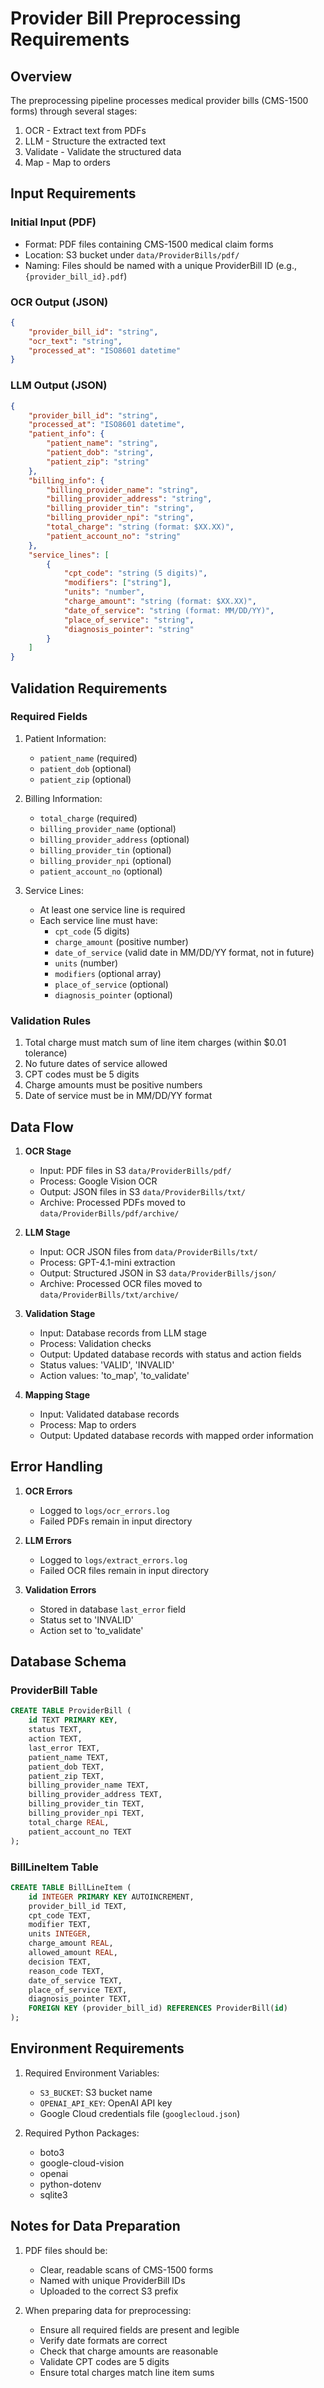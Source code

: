 # Provider Bill Preprocessing Requirements

## Overview
The preprocessing pipeline processes medical provider bills (CMS-1500 forms) through several stages:
1. OCR - Extract text from PDFs
2. LLM - Structure the extracted text
3. Validate - Validate the structured data
4. Map - Map to orders

## Input Requirements

### Initial Input (PDF)
- Format: PDF files containing CMS-1500 medical claim forms
- Location: S3 bucket under `data/ProviderBills/pdf/`
- Naming: Files should be named with a unique ProviderBill ID (e.g., `{provider_bill_id}.pdf`)

### OCR Output (JSON)
```json
{
    "provider_bill_id": "string",
    "ocr_text": "string",
    "processed_at": "ISO8601 datetime"
}
```

### LLM Output (JSON)
```json
{
    "provider_bill_id": "string",
    "processed_at": "ISO8601 datetime",
    "patient_info": {
        "patient_name": "string",
        "patient_dob": "string",
        "patient_zip": "string"
    },
    "billing_info": {
        "billing_provider_name": "string",
        "billing_provider_address": "string",
        "billing_provider_tin": "string",
        "billing_provider_npi": "string",
        "total_charge": "string (format: $XX.XX)",
        "patient_account_no": "string"
    },
    "service_lines": [
        {
            "cpt_code": "string (5 digits)",
            "modifiers": ["string"],
            "units": "number",
            "charge_amount": "string (format: $XX.XX)",
            "date_of_service": "string (format: MM/DD/YY)",
            "place_of_service": "string",
            "diagnosis_pointer": "string"
        }
    ]
}
```

## Validation Requirements

### Required Fields
1. Patient Information:
   - `patient_name` (required)
   - `patient_dob` (optional)
   - `patient_zip` (optional)

2. Billing Information:
   - `total_charge` (required)
   - `billing_provider_name` (optional)
   - `billing_provider_address` (optional)
   - `billing_provider_tin` (optional)
   - `billing_provider_npi` (optional)
   - `patient_account_no` (optional)

3. Service Lines:
   - At least one service line is required
   - Each service line must have:
     - `cpt_code` (5 digits)
     - `charge_amount` (positive number)
     - `date_of_service` (valid date in MM/DD/YY format, not in future)
     - `units` (number)
     - `modifiers` (optional array)
     - `place_of_service` (optional)
     - `diagnosis_pointer` (optional)

### Validation Rules
1. Total charge must match sum of line item charges (within $0.01 tolerance)
2. No future dates of service allowed
3. CPT codes must be 5 digits
4. Charge amounts must be positive numbers
5. Date of service must be in MM/DD/YY format

## Data Flow

1. **OCR Stage**
   - Input: PDF files in S3 `data/ProviderBills/pdf/`
   - Process: Google Vision OCR
   - Output: JSON files in S3 `data/ProviderBills/txt/`
   - Archive: Processed PDFs moved to `data/ProviderBills/pdf/archive/`

2. **LLM Stage**
   - Input: OCR JSON files from `data/ProviderBills/txt/`
   - Process: GPT-4.1-mini extraction
   - Output: Structured JSON in S3 `data/ProviderBills/json/`
   - Archive: Processed OCR files moved to `data/ProviderBills/txt/archive/`

3. **Validation Stage**
   - Input: Database records from LLM stage
   - Process: Validation checks
   - Output: Updated database records with status and action fields
   - Status values: 'VALID', 'INVALID'
   - Action values: 'to_map', 'to_validate'

4. **Mapping Stage**
   - Input: Validated database records
   - Process: Map to orders
   - Output: Updated database records with mapped order information

## Error Handling

1. **OCR Errors**
   - Logged to `logs/ocr_errors.log`
   - Failed PDFs remain in input directory

2. **LLM Errors**
   - Logged to `logs/extract_errors.log`
   - Failed OCR files remain in input directory

3. **Validation Errors**
   - Stored in database `last_error` field
   - Status set to 'INVALID'
   - Action set to 'to_validate'

## Database Schema

### ProviderBill Table
```sql
CREATE TABLE ProviderBill (
    id TEXT PRIMARY KEY,
    status TEXT,
    action TEXT,
    last_error TEXT,
    patient_name TEXT,
    patient_dob TEXT,
    patient_zip TEXT,
    billing_provider_name TEXT,
    billing_provider_address TEXT,
    billing_provider_tin TEXT,
    billing_provider_npi TEXT,
    total_charge REAL,
    patient_account_no TEXT
);
```

### BillLineItem Table
```sql
CREATE TABLE BillLineItem (
    id INTEGER PRIMARY KEY AUTOINCREMENT,
    provider_bill_id TEXT,
    cpt_code TEXT,
    modifier TEXT,
    units INTEGER,
    charge_amount REAL,
    allowed_amount REAL,
    decision TEXT,
    reason_code TEXT,
    date_of_service TEXT,
    place_of_service TEXT,
    diagnosis_pointer TEXT,
    FOREIGN KEY (provider_bill_id) REFERENCES ProviderBill(id)
);
```

## Environment Requirements

1. Required Environment Variables:
   - `S3_BUCKET`: S3 bucket name
   - `OPENAI_API_KEY`: OpenAI API key
   - Google Cloud credentials file (`googlecloud.json`)

2. Required Python Packages:
   - boto3
   - google-cloud-vision
   - openai
   - python-dotenv
   - sqlite3

## Notes for Data Preparation

1. PDF files should be:
   - Clear, readable scans of CMS-1500 forms
   - Named with unique ProviderBill IDs
   - Uploaded to the correct S3 prefix

2. When preparing data for preprocessing:
   - Ensure all required fields are present and legible
   - Verify date formats are correct
   - Check that charge amounts are reasonable
   - Validate CPT codes are 5 digits
   - Ensure total charges match line item sums 